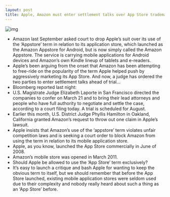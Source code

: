 ```yaml
---
layout: post
title: Apple, Amazon must enter settlement talks over App Store trademark ahead of August trial
---
```

![img](http://media.idownloadblog.com/wp-content/uploads/2011/06/App-Store-Icon.jpeg)
* Amazon last September asked court to drop Apple’s suit over its use of the ‘Appstore’ term in relation to its application store, which launched as the Amazon Appstore for Android, but is now simply called the Amazon Appstore. The service is carrying mobile applications for Android devices and Amazon’s own Kindle lineup of tablets and e-readers.
* Apple’s been arguing from the onset that Amazon has been attempting to free-ride on the popularity of the term Apple helped push by aggressively marketing its App Store. And now, a judge has ordered the two parties to enter settlement talks ahead of trial…
* Bloomberg reported last night:
* U.S. Magistrate Judge Elizabeth Laporte in San Francisco directed the companies to confer on March 21 and to bring their lead attorneys and people who have full authority to negotiate and settle the case, according to a court filing today. A trial is scheduled for August.
* Earlier this month, U.S. District Judge Phyllis Hamilton in Oakland, California granted Amazon’s request to throw out one claim in Apple’s lawsuit.
* Apple insists that Amazon’s use of the ‘appstore’ term violates unfair competition laws and is seeking a court order to block Amazon from using the term in relation to its mobile application store.
* Apple, as you know, launched the App Store commercially in June of 2008.
* Amazon’s mobile store was opened in March 2011.
* Should Apple be allowed to use the ‘App Store’ term exclusively?
* It’s easy to launch a critique and bash Apple for wanting to keep the obvious term to itself, but we should remember that before the App Store launched, existing mobile application stores were seldom used due to their complexity and nobody really heard about such a thing as an ‘App Store’ before.

